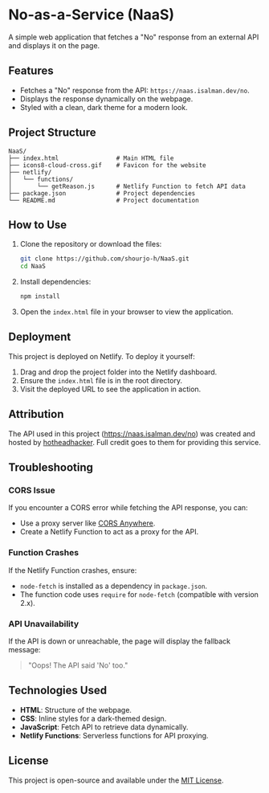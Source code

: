 # No-as-a-Service (NaaS)

A simple web application that fetches a "No" response from an external API and displays it on the page.

## Features

- Fetches a "No" response from the API: `https://naas.isalman.dev/no`.
- Displays the response dynamically on the webpage.
- Styled with a clean, dark theme for a modern look.

## Project Structure

```
NaaS/
├── index.html                # Main HTML file
├── icons8-cloud-cross.gif    # Favicon for the website
├── netlify/
│   └── functions/
│       └── getReason.js      # Netlify Function to fetch API data
├── package.json              # Project dependencies
└── README.md                 # Project documentation
```

## How to Use

1. Clone the repository or download the files:
   ```bash
   git clone https://github.com/shourjo-h/NaaS.git
   cd NaaS
   ```
2. Install dependencies:
   ```bash
   npm install
   ```
3. Open the `index.html` file in your browser to view the application.

## Deployment

This project is deployed on Netlify. To deploy it yourself:

1. Drag and drop the project folder into the Netlify dashboard.
2. Ensure the `index.html` file is in the root directory.
3. Visit the deployed URL to see the application in action.

## Attribution
The API used in this project (https://naas.isalman.dev/no) was created and hosted by [hotheadhacker](https://github.com/hotheadhacker/no-as-a-service.git). Full credit goes to them for providing this service.

## Troubleshooting

### CORS Issue
If you encounter a CORS error while fetching the API response, you can:

- Use a proxy server like [CORS Anywhere](https://cors-anywhere.herokuapp.com/).
- Create a Netlify Function to act as a proxy for the API.

### Function Crashes
If the Netlify Function crashes, ensure:

- `node-fetch` is installed as a dependency in `package.json`.
- The function code uses `require` for `node-fetch` (compatible with version 2.x).

### API Unavailability
If the API is down or unreachable, the page will display the fallback message:
> "Oops! The API said 'No' too."

## Technologies Used

- **HTML**: Structure of the webpage.
- **CSS**: Inline styles for a dark-themed design.
- **JavaScript**: Fetch API to retrieve data dynamically.
- **Netlify Functions**: Serverless functions for API proxying.

## License

This project is open-source and available under the [MIT License](https://github.com/shourjo-h/NaaS/blob/d7f7d7a13d84a8cc25159eef72d1e2eed90e3602/LICENSE).